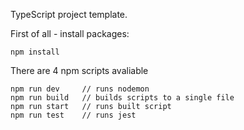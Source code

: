 TypeScript project template.

First of all - install packages:
```
npm install
```

There are 4 npm scripts avaliable
```
npm run dev     // runs nodemon
npm run build   // builds scripts to a single file
npm run start   // runs built script
npm run test    // runs jest
```